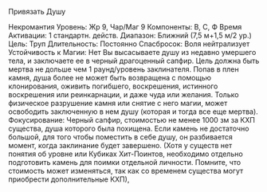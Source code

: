 
Привязать Душу

Некромантия
Уровень: Жр 9, Чар/Маг 9
Компоненты: В, С, Ф
Время Активации: 1 стандартн. действ.
Диапазон: Ближний (7,5 м+1,5 м/2 ур.)
Цель: Труп
Длительность: Постоянно
Спасбросок: Воля нейтрализует
Устойчивость к Магии: Нет
Вы высасываете душу из недавно
умершего тела, и заключаете ее в черный драгоценный сапфир. Цель должна
быть мертва не дольше чем 1 раунд/уровень заклинателя. Попав в плен камня,
душа более не может быть возвращена
с помощью клонирования, оживить погибшего, воскрешения, истинного воскрешения или реинкарнации, и даже
чуда или желания. Только физическое
разрушение камня или снятие с него
магии, может освободить заключенную
в нем душу (которая и тогда все еще
мертва).
Фокусирование: Черный сапфир, стоимостью не менее 1000 зм за КХП существа, душа которого была похищена.
Если камень не достаточно большой,
для того чтобы поместить в себе душу,
он разбивается момент, когда заклинание будет завершено. (Хотя у существ
нет понятия об уровне или Кубиках
Хит-Поинтов, необходимо отдельно
подготовить камень для поимки отдельной личности. Помните, что стоимость
может изменяться, так как со временем
существа могут приобрести дополнительные КХП),
